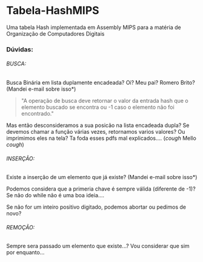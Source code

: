 # Tabela-HashMIPS
Uma tabela Hash implementada em Assembly MIPS para a matéria de Organização de Computadores Digitais

### Dúvidas:

###### BUSCA:

Busca Binária em lista duplamente encadeada? Oi? Meu pai? Romero Brito? (Mandei e-mail sobre isso*) 

  > "A operação de busca deve retornar o valor da entrada hash que o elemento buscado se encontra ou -1 caso o elemento não
	  foi encontrado."     
    
Mas então desconsideramos a sua posicão na lista encadeada dupla? Se devemos chamar a função várias vezes, retornamos varios valores? Ou imprimimos eles na tela? Ta foda esses pdfs mal explicados.... (*cough* Mello *cough*)
  
###### INSERÇÃO:

Existe a inserção de um elemento que já existe? (Mandei e-mail sobre isso*) 

Podemos considera que a primeria chave é sempre válida (diferente de -1)? Se não do while não é uma boa ideia....

Se não for um inteiro positivo digitado, podemos abortar ou pedimos de novo?
  
###### REMOÇÃO:

Sempre sera passado um elemento que existe...? Vou considerar que sim por enquanto...


